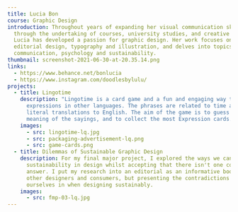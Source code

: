 ```yaml
---
title: Lucia Bon
course: Graphic Design
introduction: Throughout years of expanding her visual communication skills
  through the undertaking of courses, university studies, and creative jobs,
  Lucia has developed a passion for graphic design. Her work focuses on
  editorial design, typography and illustration, and delves into topics like
  communication, psychology and sustainability.
thumbnail: screenshot-2021-06-30-at-20.35.14.png
links:
  - https://www.behance.net/bonlucia
  - https://www.instagram.com/doodlesbylulu/
projects:
  - title: Lingotime
    description: "Lingotime is a card game and a fun and engaging way to learn
      expressions in other languages. The phrases are related to time and are
      literal translations to English. The aim of the game is to guess the
      meaning of the sayings, and to collect the most Expression cards. "
    images:
      - src: lingotime-lq.jpg
      - src: packaging-advertisement-lq.png
      - src: game-cards.png
  - title: Dilemmas of Sustainable Graphic Design
    description: For my final major project, I explored the ways we can achieve
      sustainability in design whilst accepting that there isn't one correct
      answer. I put my research into an editorial as an informative book for
      other designers and consumers, but presenting the contradictions we find
      ourselves in when designing sustainably.
    images:
      - src: fmp-03-lq.jpg
---
```

